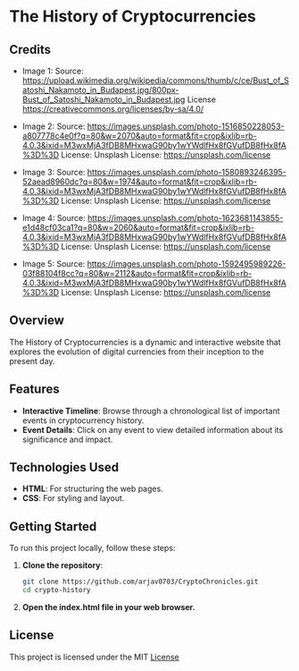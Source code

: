 # The History of Cryptocurrencies
## Credits
- Image 1: Source: https://upload.wikimedia.org/wikipedia/commons/thumb/c/ce/Bust_of_Satoshi_Nakamoto_in_Budapest.jpg/800px-Bust_of_Satoshi_Nakamoto_in_Budapest.jpg License https://creativecommons.org/licenses/by-sa/4.0/

- Image 2: Source: https://images.unsplash.com/photo-1516850228053-a807778c4e0f?q=80&w=2070&auto=format&fit=crop&ixlib=rb-4.0.3&ixid=M3wxMjA3fDB8MHxwaG90by1wYWdlfHx8fGVufDB8fHx8fA%3D%3D License: Unsplash License: https://unsplash.com/license

- Image 3: Source: https://images.unsplash.com/photo-1580893246395-52aead8960dc?q=80&w=1974&auto=format&fit=crop&ixlib=rb-4.0.3&ixid=M3wxMjA3fDB8MHxwaG90by1wYWdlfHx8fGVufDB8fHx8fA%3D%3D License: Unsplash License: https://unsplash.com/license

- Image 4: Source: https://images.unsplash.com/photo-1623681143855-e1d48cf03ca1?q=80&w=2060&auto=format&fit=crop&ixlib=rb-4.0.3&ixid=M3wxMjA3fDB8MHxwaG90by1wYWdlfHx8fGVufDB8fHx8fA%3D%3D License: Unsplash License: https://unsplash.com/license
- Image 5: Source: https://images.unsplash.com/photo-1592495989226-03f88104f8cc?q=80&w=2112&auto=format&fit=crop&ixlib=rb-4.0.3&ixid=M3wxMjA3fDB8MHxwaG90by1wYWdlfHx8fGVufDB8fHx8fA%3D%3D License: Unsplash License: https://unsplash.com/license
## Overview
The History of Cryptocurrencies is a dynamic and interactive website that explores the evolution of digital currencies from their inception to the present day.

## Features
- **Interactive Timeline**: Browse through a chronological list of important events in cryptocurrency history.
- **Event Details**: Click on any event to view detailed information about its significance and impact.


## Technologies Used
- **HTML**: For structuring the web pages.
- **CSS**: For styling and layout.


## Getting Started
To run this project locally, follow these steps:

1. **Clone the repository**:
   ```bash
   git clone https://github.com/arjav0703/CryptoChronicles.git
   cd crypto-history
2. **Open the index.html file in your web browser.**

## License
This project is licensed under the MIT [License](LICENSE)